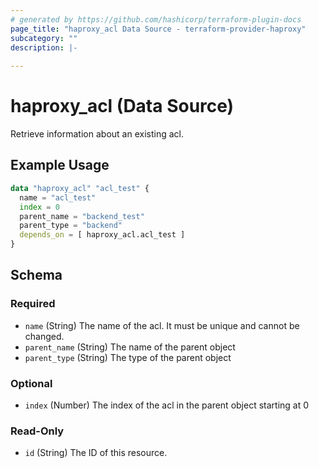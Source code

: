 ```yaml
---
# generated by https://github.com/hashicorp/terraform-plugin-docs
page_title: "haproxy_acl Data Source - terraform-provider-haproxy"
subcategory: ""
description: |-
  
---
```


# haproxy_acl (Data Source)

Retrieve information about an existing acl.

## Example Usage

```terraform
data "haproxy_acl" "acl_test" {
  name = "acl_test"
  index = 0
  parent_name = "backend_test"
  parent_type = "backend"
  depends_on = [ haproxy_acl.acl_test ]
}
```

<!-- schema generated by tfplugindocs -->
## Schema

### Required

- `name` (String) The name of the acl. It must be unique and cannot be changed.
- `parent_name` (String) The name of the parent object
- `parent_type` (String) The type of the parent object

### Optional

- `index` (Number) The index of the acl in the parent object starting at 0

### Read-Only

- `id` (String) The ID of this resource.
